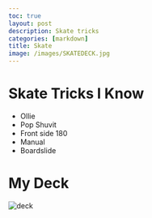 ```yaml
---
toc: true
layout: post
description: Skate tricks
categories: [markdown]
title: Skate
image: /images/SKATEDECK.jpg
---
```

# Skate Tricks I Know

- Ollie
- Pop Shuvit
- Front side 180
- Manual
- Boardslide

# My Deck
![deck]({{site.baseurl}}/images/SKATEDECK.jpg)
